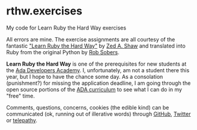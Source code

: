 rthw.exercises
==============

My code for Learn Ruby the Hard Way exercises

All errors are mine. The exercise assignments are all courtesy of the fantastic 
["Learn Ruby the Hard Way"](http://ruby.learncodethehardway.org/) by [Zed A. Shaw](http://learncodethehardway.org/)
and translated into Ruby from the original Python by [Rob Sobers](http://robsobers.com/).

**Learn Ruby the Hard Way** is one of the prerequisites for new students at the 
[Ada Developers Academy](http://adadevelopersacademy.org/). I, unfortunately,
am not a student there this year, but I hope to have the chance some day. As a 
consolation (punishment?) for missing the application deadline, I am going through the open source portions of the [ADA 
curriculum](https://github.com/Ada-Developers-Academy/curriculum) to see what I can do in my "free" time.

Comments, questions, concerns, cookies (the edible kind) can be communicated (ok, running out of illerative words) 
through [GitHub](https://github.com/JaimeLynSchatz), [Twitter](https://twitter.com/EduPunkN00b) or 
[telepathy](http://www.youtube.com/watch?v=7xGnWLSD-5Q).
